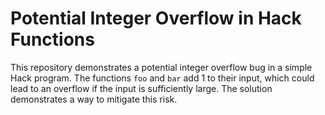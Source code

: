 # Potential Integer Overflow in Hack Functions

This repository demonstrates a potential integer overflow bug in a simple Hack program. The functions `foo` and `bar` add 1 to their input, which could lead to an overflow if the input is sufficiently large.  The solution demonstrates a way to mitigate this risk.